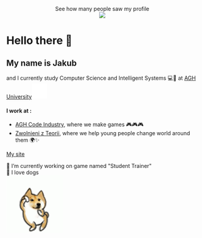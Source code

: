 <p align="center"> 
  See how many people saw my profile<br>
  <img src="https://profile-counter.glitch.me/qualv13/count.svg" />
</p>

Hello there 👋 
===========

My name is Jakub 
---
and I currently study Computer Science and Intelligent Systems 💻🧠 at [AGH University](https://www.agh.edu.pl/en?target=_blank)<img src="https://github.com/qualv13/qualv13/blob/main/gifs/AGH_white.png"
width="40" height="40">


#### I work at :
- [AGH Code Industry](https://github.com/AGH-Code-Industry?target=_blank), where we make games 🎮🎮🎮
- [Zwolnieni z Teorii](https://zwolnienizteorii.pl?target=_blank), where we help young people change world around them 🌍✨

[My site](https://qualv13.github.io)

🔭 I’m currently working on game named "Student Trainer" <br>
🐶 I love dogs<br>
[<img src="https://github.com/qualv13/qualv13/blob/main/gifs/shiba-dog-jump.gif"
    width="150" height="150"
    alt="Dancing Shiba">
    ](https://youtu.be/gu3KzCWoons?si=p63jyQNZ-tFI5HoH?target="blank")



<!--![Shiba dancing](https://github.com/qualv13/qualv13/blob/main/gifs/shiba-dog-jump.gif)
-->
<!--
**qualv13/qualv13** is a ✨ _special_ ✨ repository because its `README.md` (this file) appears on your GitHub profile.

Here are some ideas to get you started:

- 🔭 I’m currently working on ...
- 🌱 I’m currently learning ...
- 👯 I’m looking to collaborate on ...
- 🤔 I’m looking for help with ...
- 💬 Ask me about ...
- 📫 How to reach me: ...
- 😄 Pronouns: ...
- ⚡ Fun fact: ...
-->
